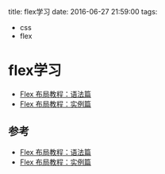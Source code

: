 title: flex学习
date: 2016-06-27 21:59:00
tags:
- css
- flex

# flex学习

* [Flex 布局教程：语法篇](http://blog.csdn.net/u011627980/article/details/51769503)
* [Flex 布局教程：实例篇](http://blog.csdn.net/u011627980/article/details/51769493)

## 参考

* [Flex 布局教程：语法篇](http://blog.csdn.net/u011627980/article/details/51769503)
* [Flex 布局教程：实例篇](http://blog.csdn.net/u011627980/article/details/51769493)